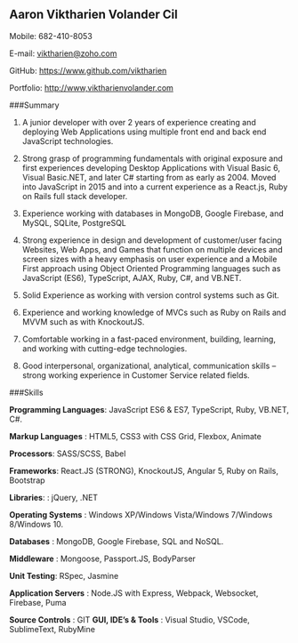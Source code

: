 ## Aaron Viktharien Volander Cil


Mobile: 682-410-8053


E-mail: <viktharien@zoho.com>


GitHub: <https://www.github.com/viktharien>

Portfolio: <http://www,viktharienvolander.com>

###Summary
1. A junior developer with over 2 years of experience creating and deploying Web Applications using multiple front end and
back end JavaScript technologies.

2. Strong grasp of programming fundamentals with original exposure and first experiences developing Desktop Applications
with Visual Basic 6, Visual Basic.NET, and later C# starting from as early as 2004. Moved into JavaScript in 2015 and into a
current experience as a React.js, Ruby on Rails full stack developer.

3. Experience working with databases in MongoDB, Google Firebase, and MySQL, SQLite, PostgreSQL

4. Strong experience in design and development of customer/user facing Websites, Web Apps, and Games that function on
multiple devices and screen sizes with a heavy emphasis on user experience and a Mobile First approach using Object Oriented
Programming languages such as JavaScript (ES6), TypeScript, AJAX, Ruby, C#, and VB.NET.

5. Solid Experience as working with version control systems such as Git.

6. Experience and working knowledge of MVCs such as Ruby on Rails and MVVM such as with KnockoutJS.

7. Comfortable working in a fast-paced environment, building, learning, and working with cutting-edge technologies.

8. Good interpersonal, organizational, analytical, communication skills – strong working experience in Customer Service
related fields.

###Skills

**Programming Languages**: JavaScript ES6 & ES7, TypeScript, Ruby, VB.NET, C#.

**Markup Languages** : HTML5, CSS3 with CSS Grid, Flexbox, Animate

**Processors**: SASS/SCSS, Babel

**Frameworks**: React.JS (STRONG), KnockoutJS, Angular 5, Ruby on Rails, Bootstrap

**Libraries**: : jQuery, .NET

**Operating Systems** : Windows XP/Windows Vista/Windows 7/Windows 8/Windows 10.

**Databases** : MongoDB, Google Firebase, SQL and NoSQL.

**Middleware** : Mongoose, Passport.JS, BodyParser

**Unit Testing**: RSpec, Jasmine

**Application Servers** : Node.JS with Express, Webpack, Websocket, Firebase, Puma

**Source Controls** : GIT
**GUI, IDE’s & Tools** : Visual Studio, VSCode, SublimeText, RubyMine


